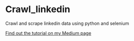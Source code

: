# Crawl_linkedin
Crawl and scrape linkedin data using python and selenium

[Find out the tutorial on my Medium page](https://google.com/)
